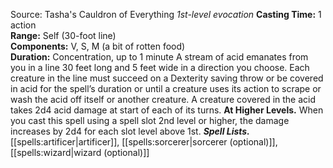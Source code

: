 Source: Tasha's Cauldron of Everything
*1st-level evocation*
**Casting Time:** 1 action  
**Range:** Self (30-foot line)  
**Components:** V, S, M (a bit of rotten food)  
**Duration:** Concentration, up to 1 minute
A stream of acid emanates from you in a line 30 feet long and 5 feet wide in a direction you choose. Each creature in the line must succeed on a Dexterity saving throw or be covered in acid for the spell’s duration or until a creature uses its action to scrape or wash the acid off itself or another creature. A creature covered in the acid takes 2d4 acid damage at start of each of its turns.
**At Higher Levels.** When you cast this spell using a spell slot 2nd level or higher, the damage increases by 2d4 for each slot level above 1st.
***Spell Lists.*** [[spells:artificer|artificer]], [[spells:sorcerer|sorcerer (optional)]], [[spells:wizard|wizard (optional)]]